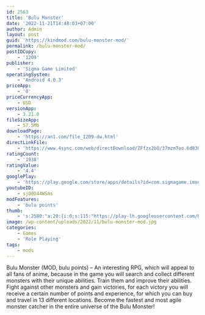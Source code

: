 ```yaml
---
id: 2563
title: 'Bulu Monster'
date: '2022-11-21T14:48:03+07:00'
author: Admin
layout: post
guid: 'https://kindmod.com/bulu-monster-mod/'
permalink: /bulu-monster-mod/
postIDCopy:
    - '1209'
publisher:
    - 'Sigma Game Limited'
operatingSystem:
    - 'Android 4.0.3'
priceApp:
    - '0'
priceCurrencyApp:
    - USD
versionApp:
    - 3.21.0
fileSizeApp:
    - 57.5Mb
downloadPage:
    - 'https://an1.com/file_1209-dw.html'
directLinkFile:
    - 'https://www.4sync.com/web/directDownload/ZFfzx2bQ/37mzmToo.6d8309b6d56d85eb7592ecfadddd016b'
ratingCount:
    - '1938'
ratingValue:
    - '4.4'
googlePlay:
    - 'https://play.google.com/store/apps/details?id=com.sigmagame.imonster'
youtubeID:
    - sjQ0D44WSms
modFeatures:
    - 'bulu points'
thumb:
    - 's:2580:"a:20:{i:0;s:115:"https://play-lh.googleusercontent.com/UlSLyPp38ovQC8BySOH5aywkpnZTH9l90nKYQ-FlYXNgl_fvHaLKaNNTuoirIoPHaxo=w526-h296";i:1;s:115:"https://play-lh.googleusercontent.com/Tiv5ZumJ55YKMpLz6yg0KqyMW3riAEZWF6QGPYIndbx-xllmCdUOyMYrwxEAlFtMTz8=w526-h296";i:2;s:114:"https://play-lh.googleusercontent.com/BB4bjkQgiccCn1wXgpFr-BA4_3oB-Awwfwk16C7vTHY1TyRT0k5oYQh7IuVn3HgnuA=w526-h296";i:3;s:116:"https://play-lh.googleusercontent.com/DZJMc1_hp_TiQekXe8vgTC4DhNt88YFBTEQ5baTzPZ4Ow0kCu8QJw5f4JN-F1_0Ux1J3=w526-h296";i:4;s:116:"https://play-lh.googleusercontent.com/yNTC3otqpGAQ2YvVV2USkeTmnAPcjyHVrhk2sq1aJfswIbrh-Jx5BjGtC7JGc_TXN5kU=w526-h296";i:5;s:115:"https://play-lh.googleusercontent.com/_b8FYQCT2BM2EQboEq-CZNlBm_EYsbOVTs7ZC7incN1ITobR6tp2NtJR9Y8VqfXBTPI=w526-h296";i:6;s:116:"https://play-lh.googleusercontent.com/NzBW5oq4C0Fsm7vIALTQoQw06nygA8tPMJL6ArS8Eu7gPUT52kUTM7bAnfhn9imW7GXI=w526-h296";i:7;s:115:"https://play-lh.googleusercontent.com/IOwjzPeoG1LPr6H85GWqqHmRLhCsOA2JVvkPZBoHf_wnypYNy-qroTjwQFDzb7Qmyfs=w526-h296";i:8;s:116:"https://play-lh.googleusercontent.com/BMVvbaqIm5S8z7JD1BJODqxyE948M-jrxH_VcoRZczTr2qnYpNzZJFgdG_pB-Zo-GB9H=w526-h296";i:9;s:114:"https://play-lh.googleusercontent.com/pyqmB3PEn48Qpb_DvCvMHYluWv5xw0mROAnkXy9IwamPo1uNJvQ113iy_Un6zNafXQ=w526-h296";i:10;s:116:"https://play-lh.googleusercontent.com/EdAd2vsh3QQnc0VUEtzgwCvKf6dXDPCCQ7XQs9mwtKkVgvNEMuD2sDdMEm9BNROuL0NL=w526-h296";i:11;s:114:"https://play-lh.googleusercontent.com/Qm3LGSIxsttg2u9peXcuEgISb9yk5A7JNu1e5ngmuBunr8igBE_Oxuy16mKt_PIdRg=w526-h296";i:12;s:114:"https://play-lh.googleusercontent.com/EJGe5IGn3zvYX72VBogdLAgROlVmvv6As69-wPuKeD3KJsBgfA9c9ob3Ie5NP4rVaw=w526-h296";i:13;s:115:"https://play-lh.googleusercontent.com/xpm5PnD2UPRpBq_E7gCc-b-JCrcPdfUGacb40Zc5EDEhb14Iuxds-3ndVOh-jwcsWxI=w526-h296";i:14;s:114:"https://play-lh.googleusercontent.com/TPhpT8R8n63Sc2jk85FRJ7d3Z5KdnOn5GN5HmwFf7QD1ogqzXbZSYAvG8IRILjyHhQ=w526-h296";i:15;s:115:"https://play-lh.googleusercontent.com/R6Mttq0OC9ACpnyIGEO4Yvx-yUfaeo3h-Z6jJp7RsPW8MCr47spHjBEEhGiMSyNp8BI=w526-h296";i:16;s:116:"https://play-lh.googleusercontent.com/vRTxA0wWPKjpu6paJvevsi2Zfzp9TfDU17tOMfMMppOOIo2x48-wU2l6tNlqDL0XoqaE=w526-h296";i:17;s:116:"https://play-lh.googleusercontent.com/CUDn24tIfaUz6TgXH3_-UBp8aLUTIQidMKat-s4YPsD8HKo_XjwrvzClkvLJ-CA31AeE=w526-h296";i:18;s:115:"https://play-lh.googleusercontent.com/UwfpSW7mgDFeeCJl-Djuz3h6zrVG6vMN-bT2XLAROHVTLtqrc3_Zx1tfrUJTCsqrsRc=w526-h296";i:19;s:116:"https://play-lh.googleusercontent.com/MqIjj5Ig8_e-Fj1mxgX_IOXLuO925LQbhGZ5JZfzHJjlgelu36EXwab9GswUEoEj35GW=w526-h296";}";'
image: /wp-content/uploads/2022/11/bulu-monster-mod.jpg
categories:
    - Games
    - 'Role Playing'
tags:
    - mods
---
```


Bulu Monster (MOD, bulu points) – An interesting RPG, which will appeal to all fans of anime, because in the game you will search and collect different monsters with their unique abilities. Train them and improve their abilities. Fight against other monsters and gain victories, for each victory you will receive a certain number of points and experience, for which you can buy and travel in 13 different locations. Become the fastest and most agile monster catcher in the entire universe of the Bulu Monster!